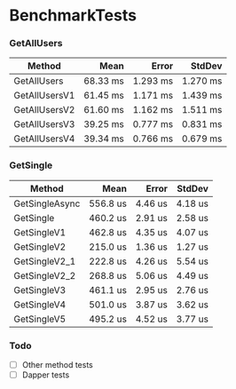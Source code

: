 # BenchmarkTests

### GetAllUsers
|        Method |     Mean |    Error |   StdDev |
|-------------- |---------:|---------:|---------:|
|   GetAllUsers | 68.33 ms | 1.293 ms | 1.270 ms |
| GetAllUsersV1 | 61.45 ms | 1.171 ms | 1.439 ms |
| GetAllUsersV2 | 61.60 ms | 1.162 ms | 1.511 ms |
| GetAllUsersV3 | 39.25 ms | 0.777 ms | 0.831 ms |
| GetAllUsersV4 | 39.34 ms | 0.766 ms | 0.679 ms |

### GetSingle
|         Method |     Mean |   Error |  StdDev |
|--------------- |---------:|--------:|--------:|
| GetSingleAsync | 556.8 us | 4.46 us | 4.18 us |
|      GetSingle | 460.2 us | 2.91 us | 2.58 us |
|    GetSingleV1 | 462.8 us | 4.35 us | 4.07 us |
|    GetSingleV2 | 215.0 us | 1.36 us | 1.27 us |
|  GetSingleV2_1 | 222.8 us | 4.26 us | 5.54 us |
|  GetSingleV2_2 | 268.8 us | 5.06 us | 4.49 us |
|    GetSingleV3 | 461.1 us | 2.95 us | 2.76 us |
|    GetSingleV4 | 501.0 us | 3.87 us | 3.62 us |
|    GetSingleV5 | 495.2 us | 4.52 us | 3.77 us |

### Todo
- [ ] Other method tests
- [ ] Dapper tests